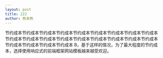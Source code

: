 ```yaml
---
layout: post
title: 222
author: 熊本熊
---
```


节约成本节约成本节约成本节约成本节约成本节约成本节约成本节约成本节约成本节约成本节约成本节约成本节约成本节约成本节约成本节约成本节约成本节约成本节约成本节约成本节约成本节约成本
B，基于这样的情况，为了最大程度的节约成本，选择使用响应式的前端框架网站模板越来越受欢迎。